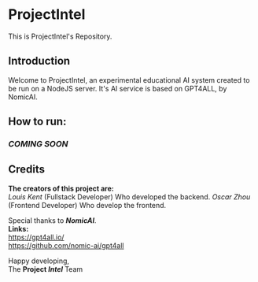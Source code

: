 # ProjectIntel
This is ProjectIntel's Repository.

## Introduction
Welcome to ProjectIntel, an experimental educational AI system created to be run on a NodeJS server.
It's AI service is based on GPT4ALL, by NomicAI.

## How to run:  
### _COMING SOON_

## Credits
**The creators of this project are:**  
_Louis Kent_ (Fullstack Developer) Who developed the backend.
_Oscar Zhou_ (Frontend Developer) Who develop the frontend.

Special thanks to **_NomicAI_**.  
**Links:**  
https://gpt4all.io/  
https://github.com/nomic-ai/gpt4all

Happy developing,  
The **Project
_Intel_** Team

